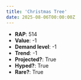 ```yaml
---
title: 'Christmas Tree'
date: 2025-08-06T00:00:00Z
---
```

- **RAP**: 514
- **Value**: -1
- **Demand level**: -1
- **Trend**: -1
- **Projected?**: True
- **Hyped?**: True
- **Rare?**: True

